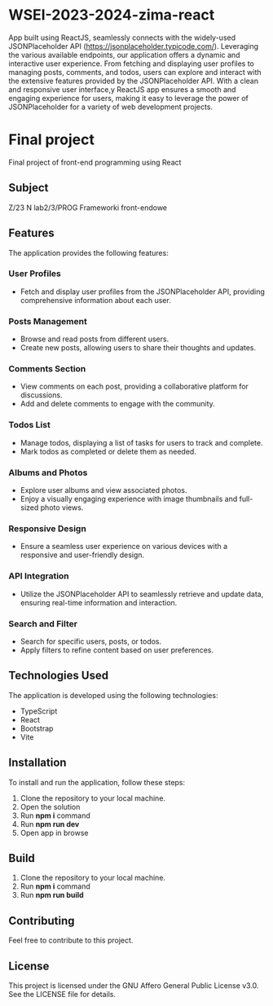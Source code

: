 # WSEI-2023-2024-zima-react

App built using ReactJS, seamlessly connects with the widely-used JSONPlaceholder API (https://jsonplaceholder.typicode.com/). Leveraging the various available endpoints, our application offers a dynamic and interactive user experience. From fetching and displaying user profiles to managing posts, comments, and todos, users can explore and interact with the extensive features provided by the JSONPlaceholder API. With a clean and responsive user interface,y ReactJS app ensures a smooth and engaging experience for users, making it easy to leverage the power of JSONPlaceholder for a variety of web development projects.

# Final project

Final project of front-end programming using React

## Subject

Z/23 N lab2/3/PROG Frameworki front-endowe

## Features

The application provides the following features:

### User Profiles

-   Fetch and display user profiles from the JSONPlaceholder API, providing comprehensive information about each user.

### Posts Management

-   Browse and read posts from different users.
-   Create new posts, allowing users to share their thoughts and updates.

### Comments Section

-   View comments on each post, providing a collaborative platform for discussions.
-   Add and delete comments to engage with the community.

### Todos List

-   Manage todos, displaying a list of tasks for users to track and complete.
-   Mark todos as completed or delete them as needed.

### Albums and Photos

-   Explore user albums and view associated photos.
-   Enjoy a visually engaging experience with image thumbnails and full-sized photo views.

### Responsive Design

-   Ensure a seamless user experience on various devices with a responsive and user-friendly design.

### API Integration

-   Utilize the JSONPlaceholder API to seamlessly retrieve and update data, ensuring real-time information and interaction.

### Search and Filter

-   Search for specific users, posts, or todos.
-   Apply filters to refine content based on user preferences.

## Technologies Used

The application is developed using the following technologies:

-   TypeScript
-   React
-   Bootstrap
-   Vite

## Installation

To install and run the application, follow these steps:

1. Clone the repository to your local machine.
2. Open the solution
3. Run **npm i** command
4. Run **npm run dev**
5. Open app in browse

## Build

1. Clone the repository to your local machine.
2. Run **npm i** command
3. Run **npm run build**

## Contributing

Feel free to contribute to this project.

## License

This project is licensed under the GNU Affero General Public License v3.0. See the LICENSE file for details.
